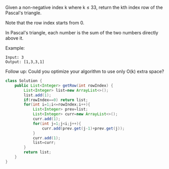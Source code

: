 Given a non-negative index k where k ≤ 33, return the kth index row of the Pascal's triangle.

Note that the row index starts from 0.

In Pascal's triangle, each number is the sum of the two numbers directly above it.

Example:
```
Input: 3
Output: [1,3,3,1]
```
Follow up:
Could you optimize your algorithm to use only O(k) extra space?
```java
class Solution {
    public List<Integer> getRow(int rowIndex) {
        List<Integer> list=new ArrayList<>();
        list.add(1);
        if(rowIndex==0) return list;
        for(int i=1;i<=rowIndex;i++){
            List<Integer> prev=list;
            List<Integer> curr=new ArrayList<>();
            curr.add(1);
            for(int j=1;j<i;j++){
                curr.add(prev.get(j-1)+prev.get(j));
            }
            curr.add(1);
            list=curr;
        }
        return list;
    }
}
```
